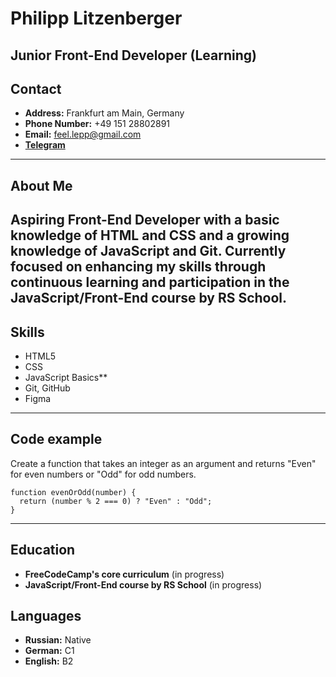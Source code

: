 # Philipp Litzenberger 
## Junior Front-End Developer (Learning)

## Contact 

* **Address:** Frankfurt am Main, Germany
* **Phone Number:** +49 151 28802891
* **Email:** feel.lepp@gmail.com
* [**Telegram**](https://t.me/tovarishch_bober)
------

## About Me

Aspiring Front-End Developer with a basic knowledge of HTML and CSS and a growing knowledge of JavaScript and Git. Currently focused on enhancing my skills through continuous learning and participation in the JavaScript/Front-End course by RS School.
------

## Skills

* HTML5
* CSS
* JavaScript Basics**
* Git, GitHub
* Figma
------

## Code example

Create a function that takes an integer as an argument and returns "Even" for even numbers or "Odd" for odd numbers.

```
function evenOrOdd(number) {
  return (number % 2 === 0) ? "Even" : "Odd";
}
```
------

## Education

* **FreeCodeCamp's core curriculum** (in progress)
* **JavaScript/Front-End course by RS School** (in progress)

## Languages
* **Russian:** Native
* **German:** C1
* **English:** B2

